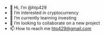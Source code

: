 - 👋 Hi, I’m @htp429
- 👀 I’m interested in cryptocurrency
- 🌱 I’m currently learning investing
- 💞️ I’m looking to collaborate on a new project
- 📫 How to reach me htp429@gmail.com

<!---
htp429/htp429 is a ✨ special ✨ repository because its `README.md` (this file) appears on your GitHub profile.
You can click the Preview link to take a look at your changes.
--->
